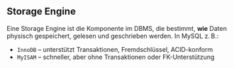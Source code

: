 ## Storage Engine

Eine Storage Engine ist die Komponente im DBMS, die bestimmt, **wie** Daten physisch gespeichert, gelesen und geschrieben werden. In MySQL z. B.:

- `InnoDB` – unterstützt Transaktionen, Fremdschlüssel, ACID-konform
- `MyISAM` – schneller, aber ohne Transaktionen oder FK-Unterstützung
